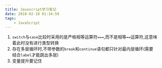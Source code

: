 ```yaml
---
title: Javascript学习笔记
date: 2018-02-18 01:34:59
tags:
    - JavaScript
---
```


1. `switch`与`case`比较时采用的是严格相等运算符`===`,而不是相等`==`运算符,这意味着此时没有进行类型转换
2. 存在多层循环时,不带参数的`break`和`continue`语句都只针对最内层循环(需要结合`label`才能跳出多层)
3. 变量提升要记住